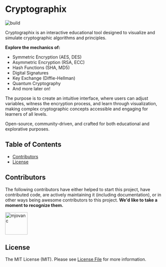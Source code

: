# Cryptographix

![build](https://img.shields.io/github/actions/workflow/status/njord-rs/njord/core.yml?branch=master)

Cryptographix is an interactive educational tool designed to visualize and simulate cryptographic algorithms and principles. 

**Explore the mechanics of:**

- Symmetric Encryption (AES, DES)
- Asymmetric Encryption (RSA, ECC)
- Hash Functions (SHA, MD5)
- Digital Signatures
- Key Exchange (Diffie-Hellman)
- Quantum Cryptography
- And more later on!

The purpose is to create an intuitive interface, where users can adjust variables, witness the encryption process, and learn through visualization, making complex cryptographic concepts accessible and engaging for learners of all levels. 

Open-source, community-driven, and crafted for both educational and explorative purposes.

## Table of Contents <!-- omit in toc -->

- [Contributors](#contributors)
- [License](#license)

## Contributors

The following contributors have either helped to start this project, have contributed
code, are actively maintaining it (including documentation), or in other ways
being awesome contributors to this project. **We'd like to take a moment to recognize them.**

[<img src="https://github.com/mjovanc.png?size=72" alt="mjovanc" width="72">](https://github.com/mjovanc)

## License

The MIT License (MIT). Please see [License File](LICENSE) for more information.
